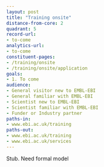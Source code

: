 ```yaml
---
layout: post
title: "Training onsite"
distance-from-core: 2
quadrant: 5
record-url:
- to-come
analytics-url:
- to-come
constituent-pages:
- /training/onsite
- /training/onsite/application
goals:
- 1. To come
audience:
- General visitor new to EMBL-EBI
- General familiar with EMBL-EBI
- Scientist new to EMBL-EBI
- Scientist familiar with EMBL-EBI
- Funder or Industry partner
paths-in:
- www.ebi.ac.uk/training
paths-out:
- www.ebi.ac.uk/training
- www.ebi.ac.uk/services
---
```


Stub. Need formal model
